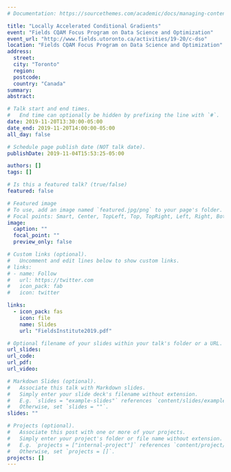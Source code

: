 ```yaml
---
# Documentation: https://sourcethemes.com/academic/docs/managing-content/

title: "Locally Accelerated Conditional Gradients"
event: "Fields CQAM Focus Program on Data Science and Optimization"
event_url: "http://www.fields.utoronto.ca/activities/19-20/c-dso"
location: "Fields CQAM Focus Program on Data Science and Optimization"
address:
  street:
  city: "Toronto"
  region:
  postcode:
  country: "Canada"
summary:
abstract:

# Talk start and end times.
#   End time can optionally be hidden by prefixing the line with `#`.
date: 2019-11-20T13:30:00-05:00
date_end: 2019-11-20T14:00:00-05:00
all_day: false

# Schedule page publish date (NOT talk date).
publishDate: 2019-11-04T15:53:25-05:00

authors: []
tags: []

# Is this a featured talk? (true/false)
featured: false

# Featured image
# To use, add an image named `featured.jpg/png` to your page's folder. 
# Focal points: Smart, Center, TopLeft, Top, TopRight, Left, Right, BottomLeft, Bottom, BottomRight.
image:
  caption: ""
  focal_point: ""
  preview_only: false

# Custom links (optional).
#   Uncomment and edit lines below to show custom links.
# links:
# - name: Follow
#   url: https://twitter.com
#   icon_pack: fab
#   icon: twitter

links:
  - icon_pack: fas
    icon: file
    name: Slides
    url: "FieldsInstitute2019.pdf"

# Optional filename of your slides within your talk's folder or a URL.
url_slides: 
url_code:
url_pdf:
url_video:

# Markdown Slides (optional).
#   Associate this talk with Markdown slides.
#   Simply enter your slide deck's filename without extension.
#   E.g. `slides = "example-slides"` references `content/slides/example-slides.md`.
#   Otherwise, set `slides = ""`.
slides: ""

# Projects (optional).
#   Associate this post with one or more of your projects.
#   Simply enter your project's folder or file name without extension.
#   E.g. `projects = ["internal-project"]` references `content/project/deep-learning/index.md`.
#   Otherwise, set `projects = []`.
projects: []
---
```

